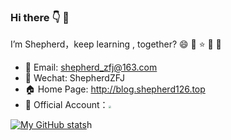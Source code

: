 ### Hi there :point_down: 👋 

I’m Shepherd，keep learning , together? :smile: :sparkling_heart: :star:  :city_sunrise: :tiger: 


- :love_letter: Email: shepherd_zfj@163.com
- :speech_balloon: Wechat: ShepherdZFJ
- 🏠 Home Page: http://blog.shepherd126.top
- :house_with_garden: Official Account：<img src="https://markdown-file-zfj.oss-cn-hangzhou.aliyuncs.com/Official%20Account.jpg" style="zoom: 25%;" />

[![My GitHub stats](https://github-readme-stats.vercel.app/api?username=shepherdZFJ&show_icons=true&count_private=false&theme=tokyonight)](https://github.com/anuraghazra/github-readme-stats)h
